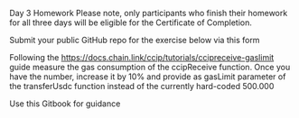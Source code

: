 Day 3 Homework
Please note, only participants who finish their homework for all three days will be eligible for the Certificate of Completion.

Submit your public GitHub repo for the exercise below via this form

Following the https://docs.chain.link/ccip/tutorials/ccipreceive-gaslimit guide measure the gas consumption of the ccipReceive function. Once you have the number, increase it by 10% and provide as gasLimit parameter of the transferUsdc function instead of the currently hard-coded 500.000 

Use this Gitbook for guidance 
